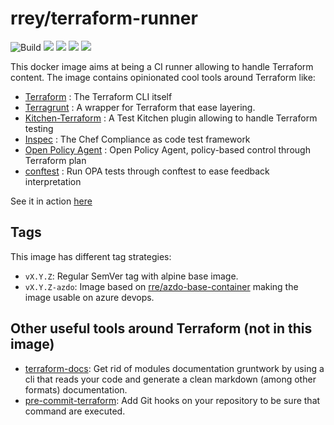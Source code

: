 # rrey/terraform-runner

![Build](https://github.com/rrey/terraform-runner/workflows/Docker%20Image%20CI/badge.svg)
![](https://img.shields.io/badge/Terraform-0.14.6-blueviolet)
![](https://img.shields.io/badge/Terragrunt-0.28.5-blue)
![](https://img.shields.io/badge/opa-0.26.0-lightgrey)
![](https://img.shields.io/badge/conftest-0.23.0-blue)

This docker image aims at being a CI runner allowing to handle Terraform content.
The image contains opinionated cool tools around Terraform like:

- [Terraform](https://terraform.io/) : The Terraform CLI itself
- [Terragrunt](https://terragrunt.gruntwork.io/) : A wrapper for Terraform that ease layering.
- [Kitchen-Terraform](https://github.com/newcontext-oss/kitchen-terraform) : A Test Kitchen plugin allowing to handle Terraform testing
- [Inspec](https://www.inspec.io) : The Chef Compliance as code test framework
- [Open Policy Agent](https://www.openpolicyagent.org/) : Open Policy Agent, policy-based control through Terraform plan
- [conftest](https://github.com/instrumenta/conftest) : Run OPA tests through conftest to ease feedback interpretation

See it in action [here](https://github.com/rrey/terraform-test-sample/blob/master/.github/workflows/ci.yml)

## Tags

This image has different tag strategies:

* `vX.Y.Z`: Regular SemVer tag with alpine base image.
* `vX.Y.Z-azdo`: Image based on [rre/azdo-base-container](https://hub.docker.com/repository/docker/rrey/azdo-base-container) making the image usable on azure devops.

## Other useful tools around Terraform (not in this image)

* [terraform-docs](https://github.com/segmentio/terraform-docs): Get rid of modules documentation gruntwork by using a cli that reads your code and generate a clean markdown (among other formats) documentation.
* [pre-commit-terraform](https://github.com/antonbabenko/pre-commit-terraform): Add Git hooks on your repository to be sure that command are executed.

